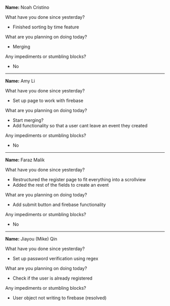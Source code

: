 __Name:__ Noah Cristino

What have you done since yesterday?
* Finished sorting by time feature

What are you planning on doing today?
* Merging

Any impediments or stumbling blocks?
* No

---

__Name:__ Amy Li

What have you done since yesterday?
* Set up page to work with firebase

What are you planning on doing today?
* Start merging?
* Add functionality so that a user cant leave an event they created

Any impediments or stumbling blocks?
* No

---

__Name:__ Faraz Malik

What have you done since yesterday?
* Restructured the register page to fit everything into a scrollview
* Added the rest of the fields to create an event

What are you planning on doing today?
* Add submit button and firebase functionality

Any impediments or stumbling blocks?
* No

---

__Name:__ Jiayou (Mike) Qin

What have you done since yesterday?
* Set up password verification using regex

What are you planning on doing today?
* Check if the user is already registered

Any impediments or stumbling blocks?
* User object not writing to firebase (resolved)
